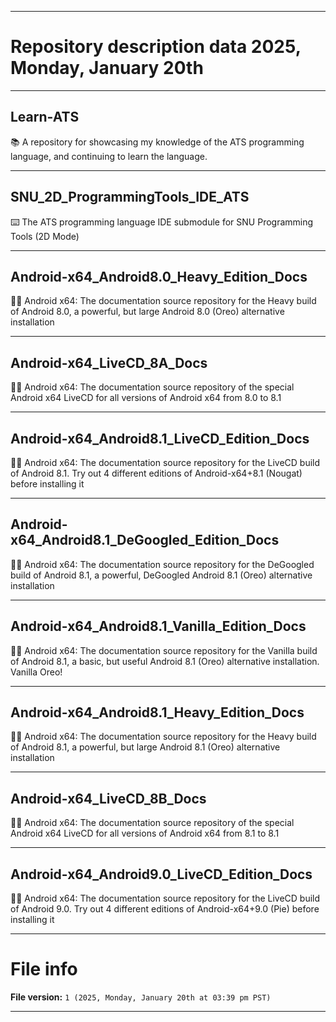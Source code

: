 
***

# Repository description data 2025, Monday, January 20th

---

## Learn-ATS

📚️ A repository for showcasing my knowledge of the ATS programming language, and continuing to learn the language. 

---

## SNU_2D_ProgrammingTools_IDE_ATS

⌨️ The ATS programming language IDE submodule for SNU Programming Tools (2D Mode)

---

## Android-x64_Android8.0_Heavy_Edition_Docs

🤖️📖️ Android x64: The documentation source repository for the Heavy build of Android 8.0, a powerful, but large Android 8.0 (Oreo) alternative installation

---

## Android-x64_LiveCD_8A_Docs

🤖️📖️ Android x64: The documentation source repository of the special Android x64 LiveCD for all versions of Android x64 from 8.0 to 8.1

---

## Android-x64_Android8.1_LiveCD_Edition_Docs

🤖️📖️ Android x64: The documentation source repository for the LiveCD build of Android 8.1. Try out 4 different editions of Android-x64+8.1 (Nougat) before installing it 

---

## Android-x64_Android8.1_DeGoogled_Edition_Docs

🤖️📖️ Android x64: The documentation source repository for the DeGoogled build of Android 8.1, a powerful, DeGoogled Android 8.1 (Oreo) alternative installation 

---

## Android-x64_Android8.1_Vanilla_Edition_Docs

🤖️📖️ Android x64: The documentation source repository for the Vanilla build of Android 8.1, a basic, but useful Android 8.1 (Oreo) alternative installation. Vanilla Oreo!

---

## Android-x64_Android8.1_Heavy_Edition_Docs

🤖️📖️ Android x64: The documentation source repository for the Heavy build of Android 8.1, a powerful, but large Android 8.1 (Oreo) alternative installation

---

## Android-x64_LiveCD_8B_Docs

🤖️📖️ Android x64: The documentation source repository of the special Android x64 LiveCD for all versions of Android x64 from 8.1 to 8.1

---

## Android-x64_Android9.0_LiveCD_Edition_Docs

🤖️📖️ Android x64: The documentation source repository for the LiveCD build of Android 9.0. Try out 4 different editions of Android-x64+9.0 (Pie) before installing it 

***

# File info

**File version:** `1 (2025, Monday, January 20th at 03:39 pm PST)`

***

